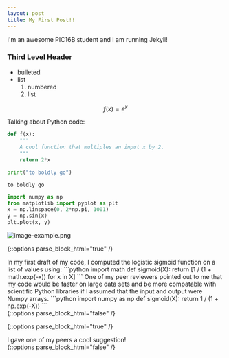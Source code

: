 ```yaml
---
layout: post
title: My First Post!!
---
```


I'm an awesome PIC16B student and I am running Jekyll!

### Third Level Header

- bulleted
- list
    1. numbered
    2. list

$$f(x) = e^x$$

Talking about Python code:

```python
def f(x):
    """
    A cool function that multiples an input x by 2. 
    """
    return 2*x
```


```python
print("to boldly go")
```

```
to boldly go
```

```python
import numpy as np
from matplotlib import pyplot as plt
x = np.linspace(0, 2*np.pi, 1001)
y = np.sin(x)
plt.plot(x, y)
```
![image-example.png](/images/image-example.png)

{::options parse_block_html="true" /}
<div class="got-help">
In my first draft of my code, I computed the logistic sigmoid function on a list of values using:
```python
import math
def sigmoid(X):
    return [1 / (1 + math.exp(-x)) for x in X]
```
One of my peer reviewers pointed out to me that my code would be faster on large data sets and be more compatable with scientific Python libraries if I assumed that the input and output were Numpy arrays.
```python
import numpy as np
def sigmoid(X):
    return 1 / (1 + np.exp(-X))
``` 
</div>
{::options parse_block_html="false" /}

{::options parse_block_html="true" /}
<div class="gave-help">
I gave one of my peers a cool suggestion!
</div>
{::options parse_block_html="false" /}

